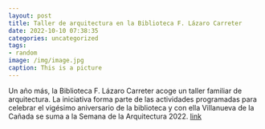 ```yaml
---
layout: post
title: Taller de arquitectura en la Biblioteca F. Lázaro Carreter
date: 2022-10-10 07:38:35
categories: uncategorized
tags:
- random
image: /img/image.jpg
caption: This is a picture
---
```

Un año más, la Biblioteca F. Lázaro Carreter acoge un taller familiar de arquitectura.  La iniciativa forma parte de las actividades programadas para celebrar el vigésimo aniversario de la biblioteca y con ella Villanueva de la Cañada se suma a la Semana de la Arquitectura 2022.  [link](https://www.ayto-villacanada.es/noticias/taller-de-arquitectura-en-la-biblioteca-f-lazaro-carreter/)
